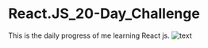 # React.JS_20-Day_Challenge
This is the daily progress of me learning React js. 
![text](https://www.patterns.dev/img/reactjs/react-logo@3x.svg)
